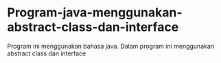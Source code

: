 # Program-java-menggunakan-abstract-class-dan-interface
Program ini menggunakan bahasa java. Dalam program ini menggunakan abstract class dan interface
